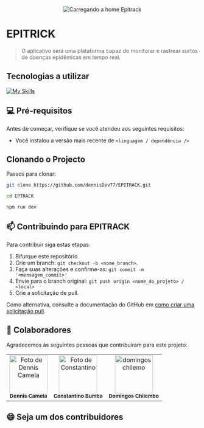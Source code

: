 
<!-- Imagem da home do projeto -->
<p align="center">
  <img src="../.github/example.png" alt="Carregando a home Epitrack">
</p>

# EPITRICK
> O aplicativo será uma plataforma capaz de monitorar e rastrear surtos de doenças epidêmicas em tempo real.

## Tecnologias a utilizar
[![My Skills](https://skillicons.dev/icons?i=js,vite,react,tailwind,laravel)](https://skillicons.dev)


## 💻 Pré-requisitos
Antes de começar, verifique se você atendeu aos seguintes requisitos:

- Você instalou a versão mais recente de `<linguagem / dependência />`

## Clonando o Projecto
Passos para clonar:

```bash
git clone https://github.com/dennisDev77/EPITRACK.git
```

```bash
cd EPTRACK
```
```bash
npm run dev
```

## 📫 Contribuindo para EPITRACK

Para contribuir siga estas etapas:

1. Bifurque este repositório.
2. Crie um branch: `git checkout -b <nome_branch>`.
3. Faça suas alterações e confirme-as: `git commit -m '<mensagem_commit>'`
4. Envie para o branch original: `git push origin <nome_do_projeto> / <local>`
5. Crie a solicitação de pull.

Como alternativa, consulte a documentação do GitHub em [como criar uma solicitação pull](https://help.github.com/en/github/collaborating-with-issues-and-pull-requests/creating-a-pull-request).

## 🤝 Colaboradores
Agradecemos às seguintes pessoas que contribuíram para este projeto:

<table>
  <tr>
    <td align="center">
      <a href="#" title="dinis camela">
        <img src="https://avatars.githubusercontent.com/u/123247070?v=4" width="100px;" alt="Foto de Dennis Camela"/><br>
        <sub>
          <b>Dennis Camela</b>
        </sub>
      </a>
    </td>
    <td align="center">
      <a href="#" title="Constantino Bumba">
        <img src="https://avatars.githubusercontent.com/u/171385425?v=4" width="100px;" alt="Foto de Constantino"/><br>
        <sub>
          <b>Constantino Bumba</b>
        </sub>
      </a>
    </td>
    <td align="center">
      <a href="#" title="Domingos Chelembo">
        <img src="https://avatars.githubusercontent.com/u/164555574?v=4" width="100px;" alt="domingos chilemo"/><br>
        <sub>
          <b>Domingos Chilembo</b>
        </sub>
      </a>
    </td>
  </tr>
</table>

## 😄 Seja um dos contribuidores

